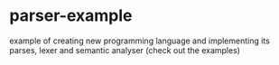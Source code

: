 # parser-example
 
example of creating new programming language and implementing its parses, lexer and semantic analyser (check out the examples)